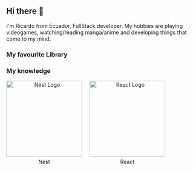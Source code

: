 ## Hi there 👋
I'm Ricardo from Ecuador, FullStack developer. My hobbies are playing videogames, watching/reading manga/anime and developing things that come to my mind.
### My favourite Library

### My knowledge
<div style="display: grid; grid-template-columns: repeat(2, auto); gap: 20px; justify-content: flex-start; align-items: flex-start;">
    <div style="text-align: center;">
      <a href="http://nestjs.com/" target="blank"><img src="https://nestjs.com/img/logo-small.svg" width="200" alt="Nest Logo" /></a>
        <p style="margin-top: 5px;">Nest</p>
    </div>
    <div style="text-align: center;">
      <a href="https://react.dev" target="blank"><img src="https://upload.wikimedia.org/wikipedia/commons/thumb/3/30/React_Logo_SVG.svg/1200px-React_Logo_SVG.svg.png"  width="200" alt="React Logo" /></a>
      <p style="margin-top: 5px;">React</p>
    </div>
</div>


<!--
**Bricardo2/Bricardo2** is a ✨ _special_ ✨ repository because its `README.md` (this file) appears on your GitHub profile.

Here are some ideas to get you started:

- 🔭 I’m currently working on ...
- 🌱 I’m currently learning ...
- 👯 I’m looking to collaborate on ...
- 🤔 I’m looking for help with ...
- 💬 Ask me about ...
- 📫 How to reach me: ...
- 😄 Pronouns: ...
- ⚡ Fun fact: ...
-->
